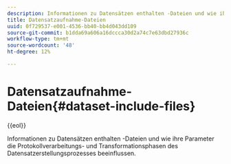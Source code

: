 ```yaml
---
description: Informationen zu Datensätzen enthalten -Dateien und wie ihre Parameter die Protokollverarbeitungs- und Transformationsphasen des Datensatzerstellungsprozesses beeinflussen.
title: Datensatzaufnahme-Dateien
uuid: 0f729537-e001-4536-bb40-bb4d043dd109
source-git-commit: b1dda69a606a16dccca30d2a74c7e63dbd27936c
workflow-type: tm+mt
source-wordcount: '48'
ht-degree: 12%

---
```



# Datensatzaufnahme-Dateien{#dataset-include-files}

{{eol}}

Informationen zu Datensätzen enthalten -Dateien und wie ihre Parameter die Protokollverarbeitungs- und Transformationsphasen des Datensatzerstellungsprozesses beeinflussen.
